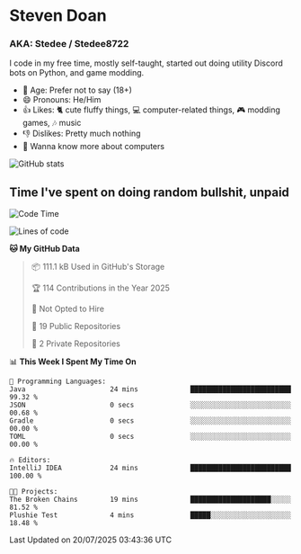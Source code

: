 # Steven Doan
### AKA: Stedee / Stedee8722
I code in my free time, mostly self-taught, started out doing utility Discord bots on Python, and game modding.

- 🤔 Age: Prefer not to say (18+)
- 😄 Pronouns: He/Him
- 👍 Likes: 🐈 cute fluffy things, 💻 computer-related things, 🎮 modding games, 🎶 music
- 👎 Dislikes: Pretty much nothing
- 🥹 Wanna know more about computers

![GitHub stats](https://github-readme-stats-iota-mocha-40.vercel.app/api?username=Stedee8722&show=prs_merged,prs_merged_percentage&show_icons=true&theme=transparent)

## Time I've spent on doing random bullshit, unpaid
<!--START_SECTION:Time I've spent on doing random bullshit, unpaid-->
![Code Time](http://img.shields.io/badge/Code%20Time-298%20hrs%2022%20mins-blue)

![Lines of code](https://img.shields.io/badge/From%20Hello%20World%20I%27ve%20Written-85.1%20thousand%20lines%20of%20code-blue)

**🐱 My GitHub Data** 

> 📦 111.1 kB Used in GitHub's Storage 
 > 
> 🏆 114 Contributions in the Year 2025
 > 
> 🚫 Not Opted to Hire
 > 
> 📜 19 Public Repositories 
 > 
> 🔑 2 Private Repositories 
 > 
📊 **This Week I Spent My Time On** 

```text
💬 Programming Languages: 
Java                     24 mins             █████████████████████████   99.32 % 
JSON                     0 secs              ░░░░░░░░░░░░░░░░░░░░░░░░░   00.68 % 
Gradle                   0 secs              ░░░░░░░░░░░░░░░░░░░░░░░░░   00.00 % 
TOML                     0 secs              ░░░░░░░░░░░░░░░░░░░░░░░░░   00.00 % 

🔥 Editors: 
IntelliJ IDEA            24 mins             █████████████████████████   100.00 % 

🐱‍💻 Projects: 
The Broken Chains        19 mins             ████████████████████░░░░░   81.52 % 
Plushie Test             4 mins              █████░░░░░░░░░░░░░░░░░░░░   18.48 % 
```


 Last Updated on 20/07/2025 03:43:36 UTC
<!--END_SECTION:Time I've spent on doing random bullshit, unpaid-->

